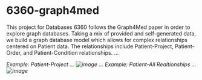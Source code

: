 # 6360-graph4med
This project for Databases 6360 follows the Graph4Med paper in order to explore graph databases. 
Taking a mix of provided and self-generated data, we build a graph database model which allows for complex relationships centered on Patient data. 
The relationships include Patient-Project, Patient-Order, and Patient-Condition relationships. ...

<em> Example: Patient-Project<em> ...
![image](https://github.com/user-attachments/assets/4671c77a-7883-4076-b09b-f4b90c76109e)
...
<em>Example: Patient-All Realtionships<em> ...
![image](https://github.com/user-attachments/assets/329d92f5-8dfb-4fb3-9334-c654c6553c22)
